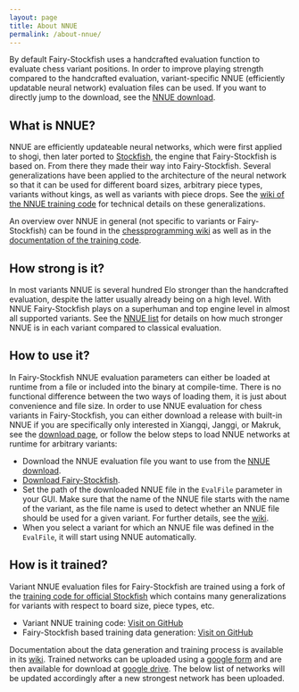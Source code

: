 ```yaml
---
layout: page
title: About NNUE
permalink: /about-nnue/
---
```


By default Fairy-Stockfish uses a handcrafted evaluation function to evaluate chess variant positions. In order to improve playing strength compared to the handcrafted evaluation, variant-specific NNUE (efficiently updatable neural network) evaluation files can be used. If you want to directly jump to the download, see the [NNUE download](/nnue/).

## What is NNUE?
NNUE are efficiently updateable neural networks, which were first applied to shogi, then later ported to [Stockfish](https://stockfishchess.org/), the engine that Fairy-Stockfish is based on. From there they made their way into Fairy-Stockfish. Several generalizations have been applied to the architecture of the neural network so that it can be used for different board sizes, arbitrary piece types, variants without kings, as well as variants with piece drops. See the [wiki of the NNUE training code](https://github.com/fairy-stockfish/variant-nnue-pytorch/wiki/Technical-details#variant-nnue-halfkav2-architecture) for technical details on these generalizations.

An overview over NNUE in general (not specific to variants or Fairy-Stockfish) can be found in the [chessprogramming wiki](https://www.chessprogramming.org/Stockfish_NNUE) as well as in the [documentation of the training code](https://github.com/fairy-stockfish/variant-nnue-pytorch/blob/master/docs/nnue.md).

## How strong is it?
In most variants NNUE is several hundred Elo stronger than the handcrafted evaluation, despite the latter usually already being on a high level. With NNUE Fairy-Stockfish plays on a superhuman and top engine level in almost all supported variants. See the [NNUE list](/nnue/) for details on how much stronger NNUE is in each variant compared to classical evaluation.

## How to use it?
In Fairy-Stockfish NNUE evaluation parameters can either be loaded at runtime from a file or included into the binary at compile-time. There is no functional difference between the two ways of loading them, it is just about convenience and file size. In order to use NNUE evaluation for chess variants in Fairy-Stockfish, you can either download a release with built-in NNUE if you are specifically only interested in Xiangqi, Janggi, or Makruk, see the [download page](/download/), or follow the below steps to load NNUE networks at runtime for arbitrary variants:
* Download the NNUE evaluation file you want to use from the [NNUE download](/nnue/#current-best-nnue-networks).
* [Download Fairy-Stockfish](/download/).
* Set the path of the downloaded NNUE file in the `EvalFile` parameter in your GUI. Make sure that the name of the NNUE file starts with the name of the variant, as the file name is used to detect whether an NNUE file should be used for a given variant. For further details, see the [wiki](https://github.com/fairy-stockfish/Fairy-Stockfish/wiki/Settings#evalfile).
* When you select a variant for which an NNUE file was defined in the `EvalFile`, it will start using NNUE automatically.

## How is it trained?
Variant NNUE evaluation files for Fairy-Stockfish are trained using a fork of the [training code for official Stockfish](https://github.com/glinscott/nnue-pytorch) which contains many generalizations for variants with respect to board size, piece types, etc.
* Variant NNUE training code: [Visit on GitHub](https://github.com/fairy-stockfish/variant-nnue-pytorch)
* Fairy-Stockfish based training data generation: [Visit on GitHub](https://github.com/fairy-stockfish/variant-nnue-tools)

Documentation about the data generation and training process is available in its [wiki](https://github.com/fairy-stockfish/variant-nnue-pytorch/wiki). Trained networks can be uploaded using a [google form](https://forms.gle/8Am9LTqXQJo43ps79) and are then available for download at [google drive](https://drive.google.com/drive/folders/1m5PpiI3Kjzk_ow7F5RkwKnbO0Td-qb9J?usp=sharing). The below list of networks will be updated accordingly after a new strongest network has been uploaded.
